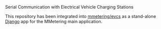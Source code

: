Serial Communication with Electrical Vehicle Charging Stations

This repository has been integrated into [mmetering/evcs](https://github.com/mmetering/evcs)
as a stand-alone [Django](https://www.djangoproject.com/) app for the MMetering main application.
